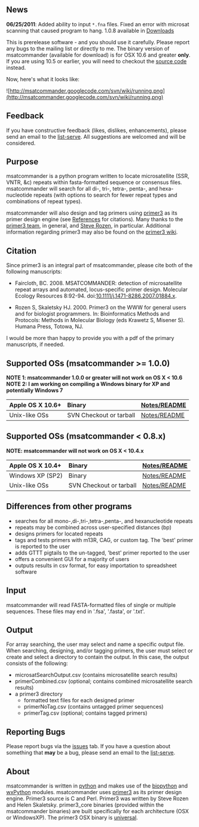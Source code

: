 ## News ##
**06/25/2011**:  Added ability to input `*.fna` files.  Fixed an error with microsat scanning that caused program to hang.  1.0.8 available in [Downloads](http://code.google.com/p/msatcommander/downloads/list)

This is prerelease software - and you should use it carefully.  Please report any bugs to the mailing list or directly to me.  The binary version of msatcommander (available for download) is for OSX 10.6 and greater **only**.  If you are using 10.5 or earlier, you will need to checkout the [source code](http://code.google.com/p/msatcommander/source/checkout) instead.

Now, here's what it looks like:

![http://msatcommander.googlecode.com/svn/wiki/running.png](http://msatcommander.googlecode.com/svn/wiki/running.png)

## Feedback ##
If you have constructive feedback (likes, dislikes, enhancements), please send an email to the [list-serve](mailto:msatcommander-discuss@googlegroups.com).  All suggestions are welcomed and will be considered.

## Purpose ##
msatcommander is a python program written to locate microsatellite (SSR, VNTR, &c) repeats within fasta-formatted sequence or consensus files.  msatcommander will search for all di-, tri-, tetra-, penta-, and hexa-nucleotide repeats (with options to search for fewer repeat types and combinations of repeat types).

msatcommander will also design and tag primers using [primer3](http://primer3.sourceforge.net) as its primer design engine (see [References](References.md) for citations).  Many thanks to the [primer3 team](https://sourceforge.net/project/memberlist.php?group_id=112461), in general, and [Steve Rozen](http://jura.wi.mit.edu/rozen/), in particular.  Additional information regarding primer3 may also be found on the [primer3 wiki](http://jura.wi.mit.edu/primer3/).

## Citation ##

Since primer3 is an integral part of msatcommander, please cite both of the following manuscripts:

  * Faircloth, BC.  2008.  MSATCOMMANDER:  detection of microsatellite repeat arrays and automated, locus-specific primer design.  Molecular Ecology Resources 8:92-94.  doi:[10.1111/j.1471-8286.2007.01884.x](http://dx.doi.org/10.1111/j.1471-8286.2007.01884.x).

  * Rozen S, Skaletsky HJ. 2000.  Primer3 on the WWW for general users and for biologist programmers. In: Bioinformatics Methods and Protocols: Methods in Molecular Biology (eds Krawetz S, Misener S). Humana Press, Totowa, NJ.

I would be more than happy to provide you with a pdf of the primary manuscripts, if needed.

## Supported OSs (msatcommander >= 1.0.0) ##

**NOTE 1:  msatcommander 1.0.0 or greater will not work on OS X < 10.6**
**NOTE 2:  I am working on compiling a Windows binary for XP and potentially Windows 7**

| Apple OS X 10.6+|Binary | [Notes/README](OSXNotes_new.md) |
|:----------------|:------|:--------------------------------|
|Unix-like OSs    | SVN Checkout or tarball | [Notes/README](UnicesNotes_new.md) |


## Supported OSs (msatcommander < 0.8.x) ##

**NOTE:  msatcommander will not work on OS X < 10.4.x**

| Apple OS X 10.4+|Binary | [Notes/README](OSXNotes.md) |
|:----------------|:------|:----------------------------|
| Windows XP (SP2) | Binary | [Notes/README](WinXPNotes.md) |
|Unix-like OSs    | SVN Checkout or tarball | [Notes/README](UnicesNotes.md) |

## Differences from other programs ##
  * searches for all mono-,di-,tri-,tetra-,penta-, and hexanucleotide repeats
  * repeats may be combined across user-specified distances (bp)
  * designs primers for located repeats
  * tags and tests primers with m13R, CAG, or custom tag.  The 'best' primer is reported to the user
  * adds GTTT pigtails to the un-tagged, 'best' primer reported to the user
  * offers a convenient GUI for a majority of users
  * outputs results in csv format, for easy importation to spreadsheet software

## Input ##
msatcommander will read FASTA-formatted files of single or multiple sequences.  These files may end in '.fsa', '.fasta', or '.txt'.

## Output ##
For array searching, the user may select and name a specific output file.  When searching, designing, and/or tagging primers, the user must select or create and select a directory to contain the output.  In this case, the output consists of the following:
  * microsatSearchOutput.csv (contains microsatellite search results)
  * primerCombined.csv  (optional; contains combined microsatellite search results)
  * a primer3 directory
    * formatted text files for each designed primer
    * primerNoTag.csv (contains untagged primer sequences)
    * primerTag.csv (optional; contains tagged primers)

## Reporting Bugs ##
Please report bugs via the [issues](http://code.google.com/p/msatcommander/issues/list) tab.  If you have a question about something that **may** be a bug, please send an email to the [list-serve](mailto:msatcommander-discuss@googlegroups.com).

## About ##
msatcommander is written in [python](http://python.org) and makes use of the [biopython](http://biopython.org) and [wxPython](http://www.wxpython.org/) modules.  msatcommander uses [primer3](http://primer3.sourceforge.net) as its primer design engine.  Primer3 source is C and Perl.  Primer3 was written by Steve Rozen and Helen Skaletsky.  primer3\_core binaries (provided within the msatcommander binaries) are built specifically for each architecture (OSX or WindowsXP).  The primer3 OSX binary is [universal](http://www.apple.com/universal/).
